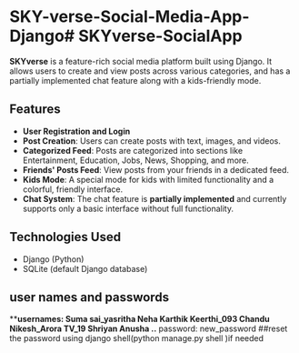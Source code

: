# SKY-verse-Social-Media-App-Django# SKYverse-SocialApp

**SKYverse** is a feature-rich social media platform built using Django. It allows users to create and view posts across various categories, and has a partially implemented chat feature along with a kids-friendly mode.

## Features
- **User Registration and Login**
- **Post Creation**: Users can create posts with text, images, and videos.
- **Categorized Feed**: Posts are categorized into sections like Entertainment, Education, Jobs, News, Shopping, and more.
- **Friends' Posts Feed**: View posts from your friends in a dedicated feed.
- **Kids Mode**: A special mode for kids with limited functionality and a colorful, friendly interface.
- **Chat System**: The chat feature is **partially implemented** and currently supports only a basic interface without full functionality.

## Technologies Used
- Django (Python)
- SQLite (default Django database)
## user names and passwords
****usernames:
Suma
sai_yasritha
Neha
Karthik
Keerthi_093
Chandu
Nikesh_Arora
TV_19
Shriyan
Anusha
..**
password:  new_password
##reset the password using django shell(python manage.py shell
)if needed
